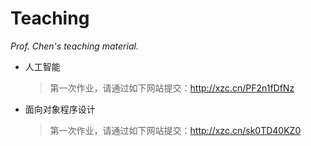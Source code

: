 # Teaching

*Prof. Chen's teaching material.*



- 人工智能

  > 第一次作业，请通过如下网站提交：http://xzc.cn/PF2n1fDfNz

+ 面向对象程序设计

  > 第一次作业，请通过如下网站提交：http://xzc.cn/sk0TD40KZ0

